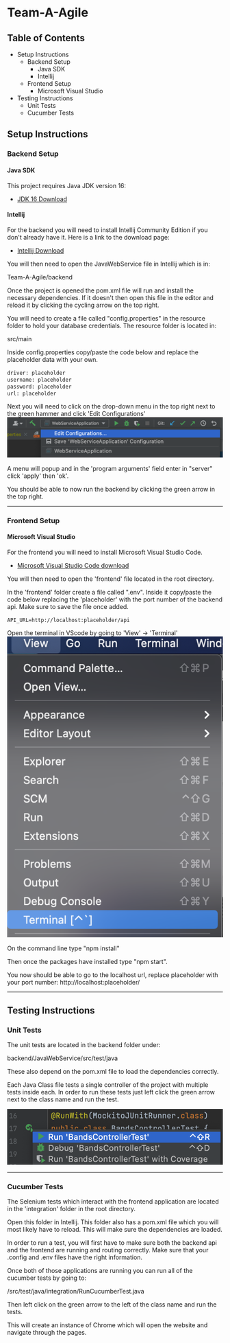 # Team-A-Agile

## Table of Contents
- Setup Instructions
    - Backend Setup
        - Java SDK
        - Intellij
    - Frontend Setup
        - Microsoft Visual Studio
- Testing Instructions
    - Unit Tests
    - Cucumber Tests

## Setup Instructions

### Backend Setup

####  **Java SDK**
This project requires Java JDK version 16:
- [JDK 16 Download](https://www.oracle.com/java/technologies/javase-jdk16-downloads.html)


####  **Intellij**
For the backend you will need to install Intellij Community Edition if you don't already have it. Here is a link to the download page:

- [Intellij Download](https://www.jetbrains.com/idea/download/#section=mac)

You will then need to open the JavaWebService file in Intellij which is in:

 Team-A-Agile/backend

Once the project is opened the pom.xml file will run and install the necessary dependencies. If it doesn't then open this file in the editor and reload it by clicking the cycling arrow on the top right.

You will need to create a file called "config.properties" in the resource folder to hold your database credentials. The resource folder is located in:

src/main

Inside config.properties copy/paste the code below and replace the placeholder data with your own.

```
driver: placeholder
username: placeholder
password: placeholder
url: placeholder
```

Next you will need to click on the drop-down menu in the top right next to the green hammer and click 'Edit Configurations'
![reference](images/setup1.png)

A menu will popup and in the 'program arguments' field enter in "server" click 'apply' then 'ok'.

You should be able to now run the backend by clicking the green arrow in the top right.

---

### Frontend Setup

####  **Microsoft Visual Studio**

For the frontend you will need to install Microsoft Visual Studio Code.

- [Microsoft Visual Studio Code download](https://code.visualstudio.com/?wt.mc_id=vscom_downloads)

You will then need to open the 'frontend' file located in the root directory.

In the 'frontend' folder create a file called ".env". Inside it copy/paste the code below replacing the 'placeholder' with the port number of the backend api. Make sure to save the file once added.

```
API_URL=http://localhost:placeholder/api
```

Open the terminal in VScode by going to 'View' -> 'Terminal'
![reference](images/setup2.png)

On the command line type "npm install"

Then once the packages have installed type "npm start".

You now should be able to go to the localhost url, replace placeholder with your port number: http://localhost:placeholder/

---

## Testing Instructions

### Unit Tests

The unit tests are located in the backend folder under:

backend/JavaWebService/src/test/java

These also depend on the pom.xml file to load the dependencies correctly.

Each Java Class file tests a single controller of the project with multiple tests inside each.
In order to run these tests just left click the green arrow next to the class name and run the test.

![reference](images/setup3.png)

---

### Cucumber Tests

The Selenium tests which interact with the frontend application are located in the 'integration' folder in the root directory.

Open this folder in Intellij. This folder also has a pom.xml file which you will most likely have to reload. This will make sure the dependencies are loaded.

In order to run a test, you will first have to make sure both the backend api and the frontend are running and routing correctly. Make sure that your .config and .env files have the right information.

Once both of those applications are running you can run all of the cucumber tests by going to:

/src/test/java/integration/RunCucumberTest.java

Then left click on the green arrow to the left of the class name and run the tests.

This will create an instance of Chrome which will open the website and navigate through the pages.